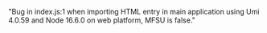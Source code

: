 "Bug in index.js:1 when importing HTML entry in main application using Umi 4.0.59 and Node 16.6.0 on web platform, MFSU is false."
